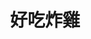 ---
title: "好吃炸雞"
description: "好吃炸雞"
layout: shop
keywords:
  - 美食競賽
  - 台灣美食
  - 美食精選
datePublished: "2025-06-30"
dateModified: "2025-07-07"
city: "台北市"
district: "中正區"
address: "台北市中正區中華路二段315巷41號"
phone: "0223055992"
geo: "25.028843081272893, 121.5063911104066"
google_map: "https://maps.app.goo.gl/ZxNr3GvjPi7f8y5A9"
footinder: "https://footinder.com.tw/%e5%8f%b0%e5%8c%97%e5%b8%82%e4%b8%ad%e6%ad%a3%e5%8d%80/161204/"
official: ""
award:
  - name: "夜市王"
    year: "2024"
    entries:
      - nightMarket: "南機場夜市"
        food_type: "雞排"
        rank: "第一名"

---